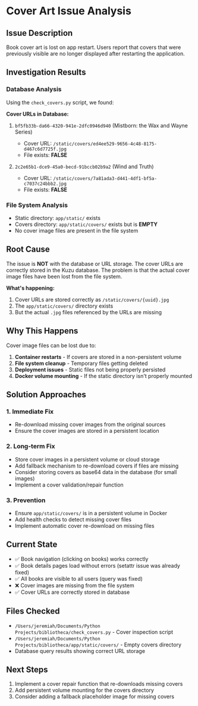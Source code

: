 # Cover Art Issue Analysis

## Issue Description
Book cover art is lost on app restart. Users report that covers that were previously visible are no longer displayed after restarting the application.

## Investigation Results

### Database Analysis
Using the `check_covers.py` script, we found:

**Cover URLs in Database:**
1. `bf5fb33b-da66-4320-941e-2dfc0946d940` (Mistborn: the Wax and Wayne Series)
   - Cover URL: `/static/covers/ed4ee529-9656-4c48-8175-d467c6d7725f.jpg`
   - File exists: **FALSE**

2. `2c2e65b1-dce9-45a0-becd-91bccb02b9a2` (Wind and Truth)
   - Cover URL: `/static/covers/7a81ada3-d441-4df1-bf5a-c7037c24bbb2.jpg`
   - File exists: **FALSE**

### File System Analysis
- Static directory: `app/static/` exists
- Covers directory: `app/static/covers/` exists but is **EMPTY**
- No cover image files are present in the file system

## Root Cause
The issue is **NOT** with the database or URL storage. The cover URLs are correctly stored in the Kuzu database. The problem is that the actual cover image files have been lost from the file system.

**What's happening:**
1. Cover URLs are stored correctly as `/static/covers/{uuid}.jpg`
2. The `app/static/covers/` directory exists
3. But the actual `.jpg` files referenced by the URLs are missing

## Why This Happens
Cover image files can be lost due to:
1. **Container restarts** - If covers are stored in a non-persistent volume
2. **File system cleanup** - Temporary files getting deleted
3. **Deployment issues** - Static files not being properly persisted
4. **Docker volume mounting** - If the static directory isn't properly mounted

## Solution Approaches

### 1. Immediate Fix
- Re-download missing cover images from the original sources
- Ensure the cover images are stored in a persistent location

### 2. Long-term Fix
- Store cover images in a persistent volume or cloud storage
- Add fallback mechanism to re-download covers if files are missing
- Consider storing covers as base64 data in the database (for small images)
- Implement a cover validation/repair function

### 3. Prevention
- Ensure `app/static/covers/` is in a persistent volume in Docker
- Add health checks to detect missing cover files
- Implement automatic cover re-download on missing files

## Current State
- ✅ Book navigation (clicking on books) works correctly
- ✅ Book details pages load without errors (setattr issue was already fixed)
- ✅ All books are visible to all users (query was fixed)
- ❌ Cover images are missing from the file system
- ✅ Cover URLs are correctly stored in database

## Files Checked
- `/Users/jeremiah/Documents/Python Projects/bibliotheca/check_covers.py` - Cover inspection script
- `/Users/jeremiah/Documents/Python Projects/bibliotheca/app/static/covers/` - Empty covers directory
- Database query results showing correct URL storage

## Next Steps
1. Implement a cover repair function that re-downloads missing covers
2. Add persistent volume mounting for the covers directory
3. Consider adding a fallback placeholder image for missing covers
